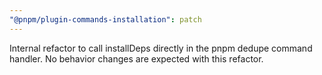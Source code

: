 ```yaml
---
"@pnpm/plugin-commands-installation": patch
---
```


Internal refactor to call installDeps directly in the pnpm dedupe command handler. No behavior changes are expected with this refactor.
